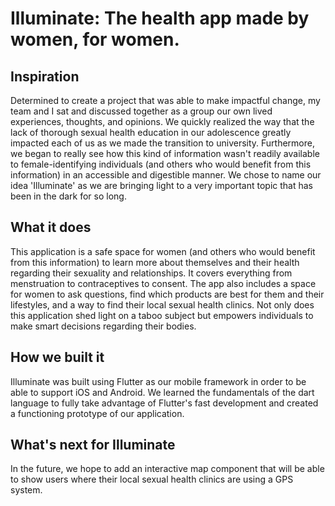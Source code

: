 # Illuminate: The health app made by women, for women.
## Inspiration
Determined to create a project that was able to make impactful change, my team and I sat and discussed together as a group our own lived experiences, thoughts, and opinions. We quickly realized the way that the lack of thorough sexual health education in our adolescence greatly impacted each of us as we made the transition to university. Furthermore, we began to really see how this kind of information wasn't readily available to female-identifying individuals (and others who would benefit from this information) in an accessible and digestible manner. We chose to name our idea 'Illuminate' as we are bringing light to a very important topic that has been in the dark for so long.

## What it does
This application is a safe space for women (and others who would benefit from this information) to learn more about themselves and their health regarding their sexuality and relationships. It covers everything from menstruation to contraceptives to consent. The app also includes a space for women to ask questions, find which products are best for them and their lifestyles, and a way to find their local sexual health clinics. Not only does this application shed light on a taboo subject but empowers individuals to make smart decisions regarding their bodies.

## How we built it
Illuminate was built using Flutter as our mobile framework in order to be able to support iOS and Android. 
We learned the fundamentals of the dart language to fully take advantage of Flutter's fast development and created a functioning prototype of our application.

## What's next for Illuminate
In the future, we hope to add an interactive map component that will be able to show users where their local sexual health clinics are using a GPS system. 
